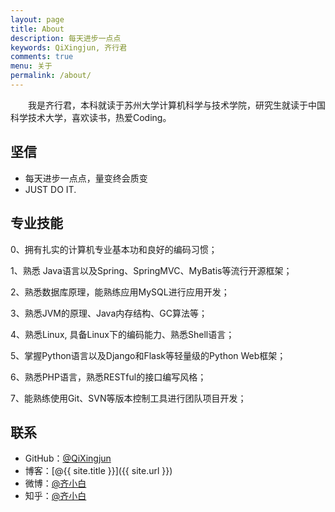 ```yaml
---
layout: page
title: About
description: 每天进步一点点
keywords: QiXingjun, 齐行君
comments: true
menu: 关于
permalink: /about/
---
```


　　我是齐行君，本科就读于苏州大学计算机科学与技术学院，研究生就读于中国科学技术大学，喜欢读书，热爱Coding。

## 坚信

* 每天进步一点点，量变终会质变
* JUST DO IT.

## 专业技能

0、拥有扎实的计算机专业基本功和良好的编码习惯；

1、熟悉 Java语言以及Spring、SpringMVC、MyBatis等流行开源框架；

2、熟悉数据库原理，能熟练应用MySQL进行应用开发；

3、熟悉JVM的原理、Java内存结构、GC算法等；

4、熟悉Linux, 具备Linux下的编码能力、熟悉Shell语言；

5、掌握Python语言以及Django和Flask等轻量级的Python Web框架；

6、熟悉PHP语言，熟悉RESTful的接口编写风格；

7、能熟练使用Git、SVN等版本控制工具进行团队项目开发；


## 联系

* GitHub：[@QiXingjun](https://github.com/QiXingjun)
* 博客：[@{{ site.title }}]({{ site.url }})
* 微博：[@齐小白](http://weibo.com/henry2to2)
* 知乎：[@齐小白](http://www.zhihu.com/people/qixingjun)



